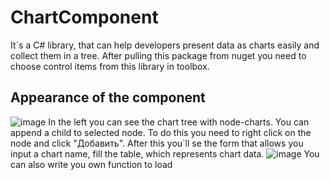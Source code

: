 # ChartComponent
It`s a C# library, that can help developers present data as charts easily and collect them in a tree.
After pulling this package from nuget you need to choose control items from this library in toolbox.
## Appearance of the component
![image](https://user-images.githubusercontent.com/25034771/34423645-d584c04c-ec36-11e7-8d6c-697c58439088.png)
In the left you can see the chart tree with node-charts. You can append a child to selected node. To do this you need to right click on the node and click "Добавить". After this you`ll se the form that allows you input a chart name, fill the table, which represents chart data.
![image](https://user-images.githubusercontent.com/25034771/34423912-011f399c-ec39-11e7-8e0d-f848675fb50a.png)
You can also write you own function to load

